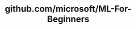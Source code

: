 ---
layout: post
title: github.com/microsoft/ML-For-Beginners
categories: link
tags: [انگلیسی, گیت‌هاب, برنامه‌نویسی]
---